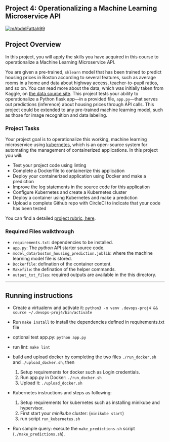 
## Project 4: Operationalizing a Machine Learning Microservice API

[![mAbdelFattah99](https://circleci.com/gh/mAbdelFattah99/proj4-ml-microservice.svg?style=svg)](https://app.circleci.com/pipelines/github/mAbdelFattah99/proj4-ml-microservice)


## Project Overview

In this project, you will apply the skills you have acquired in this course to operationalize a Machine Learning Microservice API.

You are given a pre-trained, `sklearn` model that has been trained to predict housing prices in Boston according to several features, such as average rooms in a home and data about highway access, teacher-to-pupil ratios, and so on. You can read more about the data, which was initially taken from Kaggle, on [the data source site](https://www.kaggle.com/c/boston-housing). This project tests your ability to operationalize a Python flask app—in a provided file, `app.py`—that serves out predictions (inference) about housing prices through API calls. This project could be extended to any pre-trained machine learning model, such as those for image recognition and data labeling.

### Project Tasks

Your project goal is to operationalize this working, machine learning microservice using [kubernetes](https://kubernetes.io/), which is an open-source system for automating the management of containerized applications. In this project you will:

-   Test your project code using linting
-   Complete a Dockerfile to containerize this application
-   Deploy your containerized application using Docker and make a prediction
-   Improve the log statements in the source code for this application
-   Configure Kubernetes and create a Kubernetes cluster
-   Deploy a container using Kubernetes and make a prediction
-   Upload a complete Github repo with CircleCI to indicate that your code has been tested

You can find a detailed [project rubric, here](https://review.udacity.com/#!/rubrics/2576/view).



### Required Files walkthrough

+ `requirements.txt`: dependencies to be installed.
+ `app.py`: The *python* API starter source code.
+ `model_data/boston_housing_prediction.joblib`: where the machine learning model file is stored.
+ `Dockerfile`: defination of the container content.
+ `Makefile`: the defination of the helper commands.
+ `output_txt_files`: required outputs are available in the this directory.

---

## Running instructions

* Create a virtualenv and activate it: `python3 -m venv .devops-proj4 && source ~/.devops-proj4/bin/activate`
* Run `make install` to install the dependencies defined in requirements.txt file
* optional test app.py: `python app.py`
* run lint: `make lint`

* build and upload docker by completing the two files `./run_docker.sh` and `./upload_docker.sh`, then

    1. Setup requirements for docker such as Login credentials.
    2. Run app.py in Docker:  `./run_docker.sh`
    3. Upload it: `./upload_docker.sh` 

* Kubernetes instructions and steps as following:

    1. Setup requirements for kubernetes such as installing minikube and hypervisor.
    2. First start your *minikube* cluster: (`minikube start`) 
    3. run script `run_kubernetes.sh` 

* Run sample query: execute the `make_predictions.sh` script (`./make_predictions.sh`).

